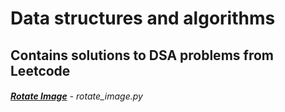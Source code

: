 #  Data structures and algorithms

## Contains solutions to DSA problems from Leetcode

###### **[Rotate Image](https://leetcode.com/problems/rotate-image/)** - rotate_image.py 
